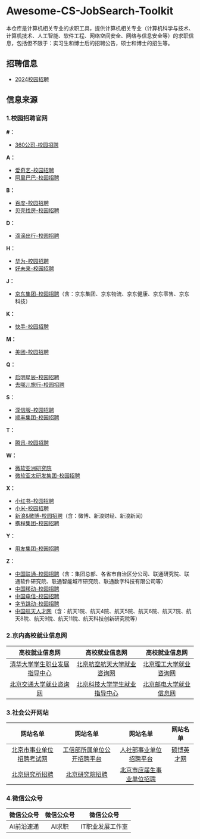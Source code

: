 # Awesome-CS-JobSearch-Toolkit

本仓库是计算机相关专业的求职工具，提供计算机相关专业（计算机科学与技术、计算机技术、人工智能、软件工程、网络空间安全、网络与信息安全等）的求职信息，包括但不限于：实习生和博士后的招聘公告，硕士和博士的招生等。

## 招聘信息

- [2024校园招聘](./2024校园招聘.md)

## 信息来源

### 1.校园招聘官网

**\#：**

- [360公司-校园招聘](http://campus.360.cn/home)

**A：**

- [爱奇艺-校园招聘](https://careers.iqiyi.com/)
- [阿里巴巴-校园招聘](https://talent.alibaba.com/campus/home)

**B：**

- [百度-校园招聘](https://talent.baidu.com/external/baidu/campus.html)
- [贝壳找房-校园招聘](http://campus.ke.com/)

**D：**

- [滴滴出行-校园招聘](http://campus.didiglobal.com/campus_apply/didiglobal/6223#/)

**H：**

- [华为-校园招聘](https://career.huawei.com/reccampportal/portal5/campus-recruitment.html)
- [好未来-校园招聘](http://job.100tal.com/)

**J：**

- [京东集团-校园招聘](http://campus.jd.com/)（含：京东集团、京东物流、京东健康、京东零售、京东科技）

**K：**

- [快手-校园招聘](https://campus.kuaishou.cn/)

**M：**

- [美团-校园招聘](https://campus.meituan.com/recruit)

**Q：**

- [启明星辰-校园招聘](https://venusgroup.zhiye.com/Campus)
- [去哪儿旅行-校园招聘](https://app.mokahr.com/apply/qunar/4206#/)

**S：**

- [深信服-校园招聘](https://hr.sangfor.com/)
- [顺丰集团-校园招聘](http://campus.sf-express.com/#/homePage)  

**T：**

- [腾讯-校园招聘](https://join.qq.com/)

**W：**

- [微软亚洲研究院](https://www.msra.cn/zh-cn/jobs)
- [微软亚太研发集团-校园招聘](https://www.microsoft.com/zh-cn/ard/recruitment)

**X：**

- [小红书-校园招聘](https://job.xiaohongshu.com/campus)
- [小米-校园招聘](https://hr.xiaomi.com/)
- [新浪&微博-校园招聘](https://career.sina.com.cn/)（含：微博、新浪财经、新浪新闻）
- [携程集团-校园招聘](https://job.ctrip.com/index.html#/)

**Y：**

- [用友集团-校园招聘](http://career.yonyou.com/)

**Z：**

- [中国联通-校园招聘](http://chinaunicom.zhaopin.com/)（含：集团总部、各省市自治区分公司、联通研究院、联通软件研究院、联通智能城市研究院、联通数字科技有限公司等）
- [中国移动-校园招聘](https://job.10086.cn/)
- [中国电信-校园招聘](http://www.chinatelecom.com.cn/zp/)
- [字节跳动-校园招聘](https://jobs.bytedance.com/)
- [中国航天人才网](https://www.spacetalent.com.cn/zhiweicx.html)（含：航天1院、航天4院、航天5院、航天6院、航天7院、航天8院、航天9院、航天11院、航天科技创新研究院等）

### 2.京内高校就业信息网

|                        高校就业信息网                        |                      高校就业信息网                       |                        高校就业信息网                        |
| :----------------------------------------------------------: | :-------------------------------------------------------: | :----------------------------------------------------------: |
| [清华大学学生职业发展指导中心](https://career.tsinghua.edu.cn/) | [北京航空航天大学就业咨询网](https://career.buaa.edu.cn/) |       [北京理工大学就业咨询网](http://job.bit.edu.cn/)       |
| [北京交通大学就业咨询网](http://job.njtu.edu.cn/frontpage/bjtu/html/index.html) | [北京科技大学学生就业指导中心](https://job.ustb.edu.cn/)  | [北京邮电大学就业信息网](https://job.bupt.edu.cn/frontpage/bupt/html/index.html) |

### 3.社会公开网站

|                           网站名单                           |                           网站名单                           |                           网站名单                           |                    网站名单                    |
| :----------------------------------------------------------: | :----------------------------------------------------------: | :----------------------------------------------------------: | :--------------------------------------------: |
| [北京市事业单位招聘考试网](http://www.shiyebian.net/beijing/index.html) |   [工信部所属单位公开招聘平台](http://www.gxbzhp.org.cn/)    | [人社部事业单位招聘平台](http://www.mohrss.gov.cn/SYrlzyhshbzb/fwyd/SYkaoshizhaopin/zyhgjjgsydwgkzp/zpgg/) | [硕博英才网](http://www.shuobojob.cn/sydw/bj/) |
| [北京研究所招聘](http://zhiwei.yingjiesheng.com/yanjiusuo/beijing/) | [北京研究院招聘](http://zhiwei.yingjiesheng.com/yanjiuyuan/beijing/) | [北京市应届生事业单位招聘](http://zhiwei.yingjiesheng.com/shiyedanwei/beijing/) |                                                |

### 4.微信公众号

| 微信公众号 | 微信公众号 |    微信公众号    |
| :--------: | :--------: | :--------------: |
| AI前沿速递 |   AI求职   | IT职业发展工作室 |

